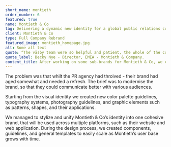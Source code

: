 ```yaml
---
short_name: montieth
order_number: 6
featured: true
name: Montieth & Co
tag: Delivering a dynamic new identity for a global public relations company
client: Montieth & Co
type: Full Company Rebrand
featured_image: montieth_homepage.jpg
alt: Some alt text
quote: “The väsby team were so helpful and patient, the whole of the company loved the end result”
quote_label: Becky Nye - Director, EMEA - Montieth & Company.
content_title: After working on some sub-brands for Montieth & Co, we connected on revamping their full brand offering.
---
```

<p class="mb-4">The problem was that whilt the PR agency had throived - their brand had aged somewhat and needed a refresh. The brief was to modernise the brand, so that they could communicate better with various audiences.</p>
<p class="mb-4">Starting from the visual identity we created new color palette guidelines, typography systems, photography guidelines, and graphic elements such as patterns, shapes, and their applications.</p>
<p>We managed to stylize and unify Montieth & Co’s identity into one cohesive brand, that will be used across multiple platforms, such as their website and web application. During the design process, we created components, guidelines, and general templates to easily scale as Montieth’s user base grows with time.</p>